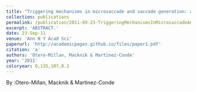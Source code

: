 ```yaml
---
title: "Triggering mechanisms in microsaccade and saccade generation: a novel proposal."
collection: publications
permalink: /publication/2011-09-23-TriggeringMechanismsInMicrosaccadeAndSaccadeGeneration_ANovelPr
excerpt: 'ABSTRACT.'
date: 23-Sep-11
venue: 'Ann N Y Acad Sci'
paperurl: 'http://academicpages.github.io/files/paper1.pdf'
citation: 'a'
authors: 'Otero-Millan, Macknik & Martinez-Conde'
year: '2011'
coloryear: 0,135,107,0.2
---
```


By :Otero-Millan, Macknik & Martinez-Conde
